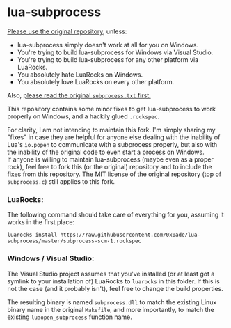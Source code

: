 # lua-subprocess

[Please use the original repository](https://github.com/xlq/lua-subprocess), unless:
- lua-subprocess simply doesn't work at all for you on Windows.
- You're trying to build lua-subprocess for Windows via Visual Studio.
- You're trying to build lua-subprocess for any other platform via LuaRocks.
- You absolutely hate LuaRocks on Windows.
- You absolutely love LuaRocks on every other platform.

Also, [please read the original `subprocess.txt` first.](/subprocess.txt)

This repository contains some minor fixes to get lua-subprocess to work properly on Windows, and a hackily glued `.rockspec`.

For clarity, I am not intending to maintain this fork. I'm simply sharing my "fixes" in case they are helpful for anyone else dealing with the inability of Lua's `io.popen` to communicate with a subprocess properly, but also with the inability of the original code to even start a process on Windows.  
If anyone is willing to maintain lua-subprocess (maybe even as a proper rock), feel free to fork this (or the original) repository and to include the fixes from this repository. The MIT license of the original repository (top of `subprocess.c`) still applies to this fork.

### LuaRocks:

The following command should take care of everything for you, assuming it works in the first place:

`luarocks install https://raw.githubusercontent.com/0x0ade/lua-subprocess/master/subprocess-scm-1.rockspec`

### Windows / Visual Studio:

The Visual Studio project assumes that you've installed (or at least got a symlink to your installation of) LuaRocks to `luarocks` in this folder.
If this is not the case (and it probably isn't), feel free to change the build properties.

The resulting binary is named `subprocess.dll` to match the existing Linux binary name in the original `Makefile`, and more importantly, to match the existing `luaopen_subprocess` function name.


